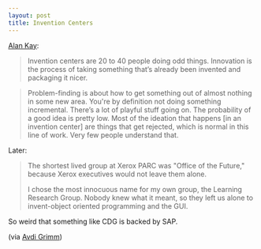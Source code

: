 ```yaml
---
layout: post
title: Invention Centers
---
```


[Alan Kay][article]:

> Invention centers are 20 to 40 people doing odd things. Innovation is the process of taking something that’s already been invented and packaging it nicer.

> Problem-finding is about how to get something out of almost nothing in some new area. You're by definition not doing something incremental. There’s a lot of playful stuff going on. The probability of a good idea is pretty low. Most of the ideation that happens [in an invention center] are things that get rejected, which is normal in this line of work. Very few people understand that.

Later:

> The shortest lived group at Xerox PARC was "Office of the Future," because Xerox executives would not leave them alone.
> 
> I chose the most innocuous name for my own group, the Learning Research Group. Nobody knew what it meant, so they left us alone to invent-object oriented programming and the GUI.

So weird that something like CDG is backed by SAP. 

(via [Avdi Grimm][mail])


[article]: http://www.fastcodesign.com/3046437/5-steps-to-recreate-xerox-parcs-design-magic-from-the-guy-who-helped-make-it
[mail]: http://us1.campaign-archive2.com/?u=53a12bfed319e2ce36b906532&id=49acf1cd18